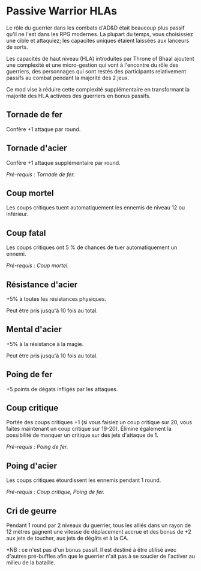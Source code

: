 # Passive Warrior HLAs

Le rôle du guerrier dans les combats d'AD&D était beaucoup plus passif qu'il ne l'est dans les RPG modernes. La plupart du temps, vous choisissiez une cible et attaquiez; les capacités uniques étaient laissées aux lanceurs de sorts.

Les capacités de haut niveau (HLA) introduites par Throne of Bhaal ajoutent une complexité et une micro-gestion qui vont à l'encontre du rôle des guerriers, des personnages qui sont restés des participants relativement passifs au combat pendant la majorité des 2 jeux.

Ce mod vise à réduire cette complexité supplémentaire en transformant la majorité des HLA activées des guerriers en bonus passifs.

## Tornade de fer

Confère +1 attaque par round.

## Tornade d'acier

Confère +1 attaque supplémentaire par round.

*Pré-requis : Tornade de fer.*

## Coup mortel

Les coups critiques tuent automatiquement les ennemis de niveau 12 ou inférieur.

## Coup fatal

Les coups critiques ont 5 % de chances de tuer automatiquement un ennemi.

*Pré-requis : Coup mortel.*

## Résistance d'acier

+5% à toutes les résistances physiques.

Peut être pris jusqu'à 10 fois au total.

## Mental d'acier

+5% à la résistance à la magie.

Peut être pris jusqu'à 10 fois au total.

## Poing de fer

+5 points de dégats infligés par les attaques.

## Coup critique

Portée des coups critiques +1 (si vous faisiez un coup critique sur 20, vous faites maintenant un coup critique sur 19-20).  Élimine également la possibilité de manquer un critique sur des jets d'attaque de 1.

*Pré-requis : Poing de fer.*

## Poing d'acier

Les coups critiques étourdissent les ennemis pendant 1 round.

*Pré-requis : Coup critique, Poing de fer.*

## Cri de geurre

Pendant 1 round par 2 niveaux du guerrier, tous les alliés dans un rayon de 12 mètres gagnent une vitesse de déplacement accrue et des bonus de +2 aux jets de toucher, aux jets de dégâts et à la CA.

*NB : ce n'est pas d'un bonus passif.  Il est destiné à être utilisé avec d'autres pré-buffles afin que le guerrier n'ait pas à se soucier de l'activer au milieu de la bataille.
